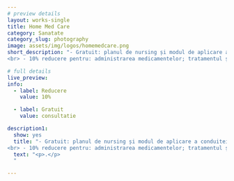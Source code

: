```yaml
---
# preview details
layout: works-single
title: Home Med Care
category: Sanatate
category_slug: photography
image: assets/img/logos/homemedcare.png
short_description: "- Gratuit: planul de nursing și modul de aplicare a conduitei terapeutice
<br> - 10% reducere pentru: administrarea medicamentelor; tratamentul și pansamentul plăgilor;  tratamentul escarelor, ulcerațiilor și plăgilor cornice; recoltarea analizelor la domiciliu; manevre terapeutice și exploratorii; servicii medicale conexe"

# full details
live_preview:
info:
  - label: Reducere
    value: 10% 

  - label: Gratuit
    value: consultatie

description1:
  show: yes
  title: "- Gratuit: planul de nursing și modul de aplicare a conduitei terapeutice
<br> - 10% reducere pentru: administrarea medicamentelor; tratamentul și pansamentul plăgilor;  tratamentul escarelor, ulcerațiilor și plăgilor cornice; recoltarea analizelor la domiciliu; manevre terapeutice și exploratorii; servicii medicale conexe"
  text: "<p>.</p>
  "

---
```

